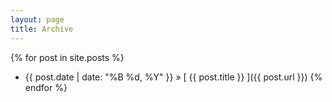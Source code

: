 ```yaml
---
layout: page
title: Archive
---
```


{% for post in site.posts %}
  * {{ post.date | date: "%B %d, %Y" }} &raquo; [ {{ post.title }} ]({{ post.url }})
{% endfor %}